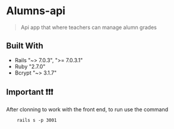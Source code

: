 # Alumns-api

> Api app that where teachers can manage alumn grades


## Built With

- Rails "~> 7.0.3", ">= 7.0.3.1"
- Ruby "2.7.0"
- Bcrypt "~> 3.1.7"


## Important ❗❗❗

After clonning to work with the front end, to run use the command 
      
        rails s -p 3001
